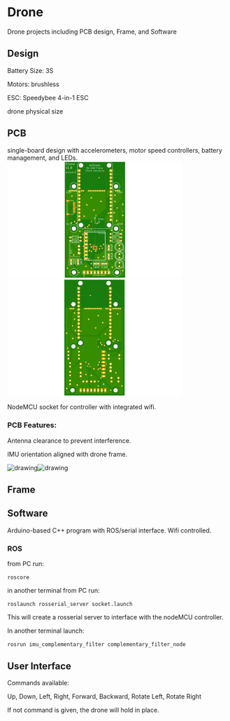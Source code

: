 # Drone
Drone projects including PCB design, Frame, and Software

## Design

Battery Size: 3S

Motors: brushless

ESC: Speedybee 4-in-1 ESC

drone physical size


## PCB
single-board design with accelerometers, motor speed controllers, battery management, and LEDs.
<img src="https://github.com/estods3/Drone/blob/main/HW/pcb/drone_controller_top.png" alt="drawing" width="400"/>
<img src="https://github.com/estods3/Drone/blob/main/HW/pcb/drone_controller_bottom.png" alt="drawing" width="400"/>

NodeMCU socket for controller with integrated wifi.

### PCB Features:
Antenna clearance to prevent interference.

IMU orientation aligned with drone frame.

<img src="https://user-images.githubusercontent.com/13946498/227780319-d5eada6b-10d0-42fe-b5f7-ef49a47baa42.png" alt="drawing" width="400"/><img src="https://user-images.githubusercontent.com/13946498/228086294-8e9f67d7-536d-4cf0-87ef-0eea5961e807.png" alt="drawing" width="400"/>


## Frame




## Software
Arduino-based C++ program with ROS/serial interface. Wifi controlled.

### ROS
from PC run:

```
roscore
```

in another terminal from PC run:

```
roslaunch rosserial_server socket.launch

```

This will create a rosserial server to interface with the nodeMCU controller.

In another terminal launch:

```
rosrun imu_complementary_filter complementary_filter_node
```

## User Interface

Commands available:

Up, Down, Left, Right, Forward, Backward, Rotate Left, Rotate Right

If not command is given, the drone will hold in place.
